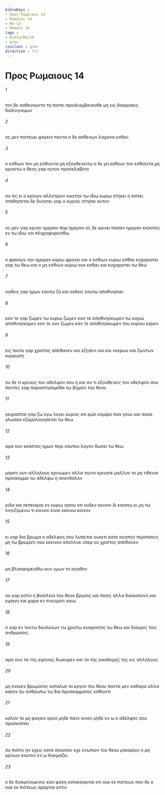 ```yaml
---
bibleKeys : 
- Προς Ρωμαιους 14
- Romains 14
- Rm 14
- Romans 14
tags : 
- Bible/Rm/14
- grec
cssclass : grec
direction : ltr
---
```


# Προς Ρωμαιους 14

###### 1
τον δε ασθενουντα τη πιστει προσλαμβανεσθε μη εις διακρισεις διαλογισμων
###### 2
ος μεν πιστευει φαγειν παντα ο δε ασθενων λαχανα εσθιει
###### 3
ο εσθιων τον μη εσθιοντα μη εξουθενειτω ο δε μη εσθιων τον εσθιοντα μη κρινετω ο θεος γαρ αυτον προσελαβετο
###### 4
συ τις ει ο κρινων αλλοτριον οικετην τω ιδιω κυριω στηκει η πιπτει σταθησεται δε δυνατει γαρ ο κυριος στησαι αυτον
###### 5
ος μεν γαρ κρινει ημεραν παρ ημεραν ος δε κρινει πασαν ημεραν εκαστος εν τω ιδιω νοι πληροφορεισθω
###### 6
ο φρονων την ημεραν κυριω φρονει και ο εσθιων κυριω εσθιει ευχαριστει γαρ τω θεω και ο μη εσθιων κυριω ουκ εσθιει και ευχαριστει τω θεω
###### 7
ουδεις γαρ ημων εαυτω ζη και ουδεις εαυτω αποθνησκει
###### 8
εαν τε γαρ ζωμεν τω κυριω ζωμεν εαν τε αποθνησκωμεν τω κυριω αποθνησκομεν εαν τε ουν ζωμεν εαν τε αποθνησκωμεν του κυριου εσμεν
###### 9
εις τουτο γαρ χριστος απεθανεν και εζησεν ινα και νεκρων και ζωντων κυριευση
###### 10
συ δε τι κρινεις τον αδελφον σου η και συ τι εξουθενεις τον αδελφον σου παντες γαρ παραστησομεθα τω βηματι του θεου
###### 11
γεγραπται γαρ ζω εγω λεγει κυριος οτι εμοι καμψει παν γονυ και πασα γλωσσα εξομολογησεται τω θεω
###### 12
αρα ουν εκαστος ημων περι εαυτου λογον δωσει τω θεω
###### 13
μηκετι ουν αλληλους κρινωμεν αλλα τουτο κρινατε μαλλον το μη τιθεναι προσκομμα τω αδελφω η σκανδαλον
###### 14
οιδα και πεπεισμαι εν κυριω ιησου οτι ουδεν κοινον δι εαυτου ει μη τω λογιζομενω τι κοινον ειναι εκεινω κοινον
###### 15
ει γαρ δια βρωμα ο αδελφος σου λυπειται ουκετι κατα αγαπην περιπατεις μη τω βρωματι σου εκεινον απολλυε υπερ ου χριστος απεθανεν
###### 16
μη βλασφημεισθω ουν υμων το αγαθον
###### 17
ου γαρ εστιν η βασιλεια του θεου βρωσις και ποσις αλλα δικαιοσυνη και ειρηνη και χαρα εν πνευματι αγιω
###### 18
ο γαρ εν τουτω δουλευων τω χριστω ευαρεστος τω θεω και δοκιμος τοις ανθρωποις
###### 19
αρα ουν τα της ειρηνης διωκομεν και τα της οικοδομης της εις αλληλους
###### 20
μη ενεκεν βρωματος καταλυε το εργον του θεου παντα μεν καθαρα αλλα κακον τω ανθρωπω τω δια προσκομματος εσθιοντι
###### 21
καλον το μη φαγειν κρεα μηδε πιειν οινον μηδε εν ω ο αδελφος σου προσκοπτει
###### 22
συ πιστιν ην εχεις κατα σεαυτον εχε ενωπιον του θεου μακαριος ο μη κρινων εαυτον εν ω δοκιμαζει
###### 23
ο δε διακρινομενος εαν φαγη κατακεκριται οτι ουκ εκ πιστεως παν δε ο ουκ εκ πιστεως αμαρτια εστιν
